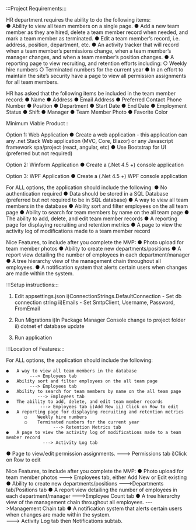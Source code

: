 :::Project Requirements:::

HR department requires the ability to do the following items:   
    ●   Ability to view all team members on a single page.
    ●   Add a new team member as they are hired, delete a team member record when needed, and mark a team member as terminated.
    ●   Edit a team member’s record, i.e. address, position, department, etc.
    ●   An activity tracker that will record when a team member’s permissions change, when a team member’s manager changes, and when a team member’s position changes.
    ●   A reporting page to view recruiting, and retention efforts including:
           ○    Weekly hire numbers
           ○    Terminated numbers for the current year
    ●   In an effort to maintain the site’s security have a page to view all permission assignments for all team members.

HR has asked that the following items be included in the team member record:
    ●   Name
    ●   Address
    ●   Email Address
    ●   Preferred Contact Phone Number
    ●   Position
    ●   Department
    ●   Start Date
    ●   End Date
    ●   Employment Status
    ●   Shift
    ●   Manager
    ●   Team Member Photo
    ●   Favorite Color

Minimum Viable Product : 

Option 1: Web Application
    ●   Create a web application - this application can any .net Stack Web application (MVC, Core, Blazor) or any Javascript framework spa/project (react, angular, etc)
    ●   Use Bootstrap for UI (preferred but not required)

Option 2:  Winform  Application
    ●   Create a (.Net 4.5 +) console application

Option 3: WPF Application
    ●   Create a (.Net 4.5 +) WPF console application

For ALL options, the application should include the following:
    ●   No authentication required
    ●   Data should be stored in a SQL Database (preferred but not required to be in SQL database)
    ●   A way to view all team members in the database
    ●   Ability sort and filter employees on the all team page
    ●   Ability to search for team members by name on the all team page
    ●   The ability to add, delete, and edit team member records
    ●   A reporting page for displaying recruiting and retention metrics
    ●   A page to view the activity log of modifications made to a team member record

Nice Features, to include after you complete the MVP:
    ●   Photo upload for team member photos
    ●   Ability to create new departments/positions
    ●   A report view detailing the number of employees in each department/manager
    ●   A tree hierarchy view of the management chain throughout all employees.
    ●   A notification system that alerts certain users when changes are made within the system.


:::Setup instructions:::

1. Edit appsettings.json
   i)ConnectionStrings.DefaultConnection - Set db connection string
   ii)Emails - Set SmtpClient, Username, Password, FromEmail

2. Run Migrations
     i)In Package Manager Console change to project folder
     ii) dotnet ef database update

3. Run application

:::Location of Features:::

For ALL options, the application should include the following:

    ●   A way to view all team members in the database   
             ---> Employees tab
    ●   Ability sort and filter employees on the all team page  
             ---> Employees tab
    ●   Ability to search for team members by name on the all team page  
                ---> Employees tab
    ●   The ability to add, delete, and edit team member records   
                 ---> Employees tab i)Add New ii) Click on Row to edit
    ●   A reporting page for displaying recruiting and retention metrics  
           ○    Weekly hire numbers
           ○    Terminated numbers for the current year
                      ---> Retention Metrics tab
    ●   A page to view the activity log of modifications made to a team member record 
                  ---> Activity Log tab
   ●  Page to view/edit permission assignments. 
                    ---> Permissions tab i)Click on Row to edit

Nice Features, to include after you complete the MVP:
    ●   Photo upload for team member photos 
               ---> Employees tab, either Add New or Edit existing 
    ●   Ability to create new departments/positions 
                 --->Departments tab/Positions tab
    ●   A report view detailing the number of employees in each department/manager 
             --->Employee Count tab
    ●   A tree hierarchy view of the management chain throughout all employees. 
             --->Management Chain tab
    ●   A notification system that alerts certain users when changes are made within the system.  
               ---> Activity Log tab then Notifications subtab.